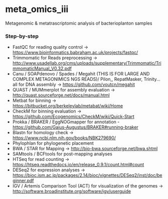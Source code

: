 # meta_omics_iii
Metagenomic &amp; metatrascriptomic analysis of bacterioplanton samples



### Step-by-step

- FastQC for reading quality control -> https://www.bioinformatics.babraham.ac.uk/projects/fastqc/
- Trimmomatic for Reads preprocessing -> http://www.usadellab.org/cms/uploads/supplementary/Trimmomatic/TrimmomaticManual_V0.32.pdf
- Canu / SOAPdenovo / Spades / Megahit (THIS IS FOR LARGE AND COMPLEX METAGONIMICS NGS READS)/ Pilon,, RepatMasker, Trinity... all for DNA assembly -> https://github.com/voutcn/megahit
- QUAST / MUMmerplot for assembly evaluation -> http://quast.sourceforge.net/docs/manual.html
- Metbat for binning -> https://bitbucket.org/berkeleylab/metabat/wiki/Home
- CheckM for binning evaluation -> https://github.com/Ecogenomics/CheckM/wiki/Quick-Start
- Prokka / BRAKER / EggNOGmapper for annotation - https://github.com/Gaius-Augustus/BRAKER#running-braker
- Blastn for homology check -> https://www.ncbi.nlm.nih.gov/books/NBK279690/
- Phylophlan for phylogenetic placement 
- BWA / STAR for Mapping -> http://bio-bwa.sourceforge.net/bwa.shtml
- SAMtools / BCFtools for post-mapping analyses
- HTSeq for read counting -> https://htseq.readthedocs.io/en/release_0.9.1/count.html#count
- DESeq2 for expression analyses -> https://bioc.ism.ac.jp/packages/2.14/bioc/vignettes/DESeq2/inst/doc/beginner.pdf
- IGV / Artemis Comparison Tool (ACT) for visualization of the genomes -> http://software.broadinstitute.org/software/igv/userguide

